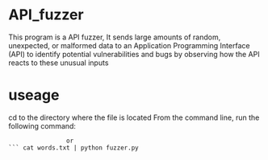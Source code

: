 # API_fuzzer
This program is a API fuzzer, It sends large amounts of random, unexpected, or malformed data to an Application Programming Interface (API) to identify potential vulnerabilities and bugs by observing how the API reacts to these unusual inputs

# useage
cd to the directory where the file is located
From the command line, run the following command:
``` cat words.txt | python3 fuzzer.py
                or
``` cat words.txt | python fuzzer.py


